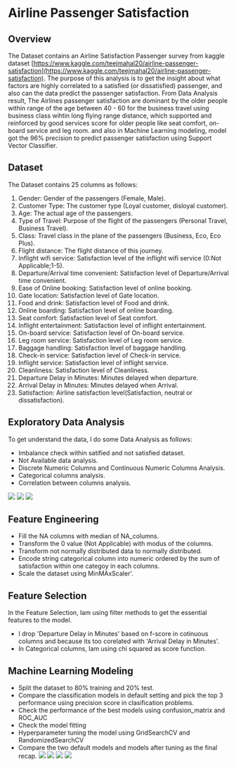 # Airline Passenger Satisfaction
## Overview
The Dataset contains an Airline Satisfaction Passenger survey from kaggle dataset [https://www.kaggle.com/teejmahal20/airline-passenger-satisfaction](https://www.kaggle.com/teejmahal20/airline-passenger-satisfaction). The purpose of this analysis is to get the insight about what factors are highly correlated to a satisfied (or dissatisfied) passenger, and also can the data predict the passenger satisfaction. 
From Data Analysis result, The Airlines passenger satisfaction are dominant by the older people within range of the age between 40 - 60 for the business travel using business class wihtin long flying range distance, which supported and reinforced by good services score for older people like seat comfort, on-board service and leg room. and also in Machine Learning modeling, model got the 96% precision to predict passenger satisfaction using Support Vector Classifier.
## Dataset
The Dataset contains 25 columns as follows:
1. Gender: Gender of the passengers (Female, Male).
2. Customer Type: The customer type (Loyal customer, disloyal customer).
3. Age: The actual age of the passengers.
4. Type of Travel: Purpose of the flight of the passengers (Personal Travel, Business Travel).
5. Class: Travel class in the plane of the passengers (Business, Eco, Eco Plus).
6. Flight distance: The flight distance of this journey.
7. Inflight wifi service: Satisfaction level of the inflight wifi service (0:Not Applicable;1-5).
8. Departure/Arrival time convenient: Satisfaction level of Departure/Arrival time convenient.
9. Ease of Online booking: Satisfaction level of online booking.
10. Gate location: Satisfaction level of Gate location.
11. Food and drink: Satisfaction level of Food and drink.
12. Online boarding: Satisfaction level of online boarding.
13. Seat comfort: Satisfaction level of Seat comfort.
14. Inflight entertainment: Satisfaction level of inflight entertainment.
15. On-board service: Satisfaction level of On-board service.
16. Leg room service: Satisfaction level of Leg room service.
17. Baggage handling: Satisfaction level of baggage handling.
18. Check-in service: Satisfaction level of Check-in service.
19. Inflight service: Satisfaction level of inflight service.
20. Cleanliness: Satisfaction level of Cleanliness.
21. Departure Delay in Minutes: Minutes delayed when departure.
22. Arrival Delay in Minutes: Minutes delayed when Arrival.
23. Satisfaction: Airline satisfaction level(Satisfaction, neutral or dissatisfaction).
## Exploratory Data Analysis
To get understand the data, I do some Data Analysis as follows:
- Imbalance check within satified and not satisfied dataset.
- Not Available data analysis.
- Discrete Numeric Columns and Continuous Numeric Columns Analysis.
- Categorical columns analysis.
- Correlation between columns analysis.

![](https://github.com/RodzanIskandar/Airline_Passenger_satisfaction/blob/main/images/Data_Analysis1.png)
![](https://github.com/RodzanIskandar/Airline_Passenger_satisfaction/blob/main/images/Data_Analysis2.png)
![](https://github.com/RodzanIskandar/Airline_Passenger_satisfaction/blob/main/images/Data_Analysis4.png)
## Feature Engineering
- Fill the NA columns with median of NA_columns.
- Transform the 0 value (Not Applicable) with modus of the columns.
- Transform not normally distributed data to normally distributed.
- Encode string categorical column into numeric ordered by the sum of satisfaction within one categoy in each columns.
- Scale the dataset using MinMAxScaler'.
## Feature Selection
In the Feature Selection, Iam using filter methods to get the essential features to the model.
- I drop 'Departure Delay in Minutes' based on f-score in cotinuous columns and because its too corelated with 'Arrival Delay in Minutes'.
- In Categorical columns, Iam using chi squared as score function.
## Machine Learning Modeling
- Split the dataset to 80% training and 20% test.
- Compare the classification models in default setting and pick the top 3 performance using precision score in clasification problems.
- Check the performance of the best models using confusion_matrix and ROC_AUC
- Check the model fitting
- Hyperparameter tuning the model using GridSearchCV and RandomizedSearchCV
- Compare the two default models and models after tuning as the final recap.
![](https://github.com/RodzanIskandar/Airline_Passenger_satisfaction/blob/main/images/ML1.png)
![](https://github.com/RodzanIskandar/Airline_Passenger_satisfaction/blob/main/images/ML2.png)
![](https://github.com/RodzanIskandar/Airline_Passenger_satisfaction/blob/main/images/ML3.png)
![](https://github.com/RodzanIskandar/Airline_Passenger_satisfaction/blob/main/images/ML4.png)
